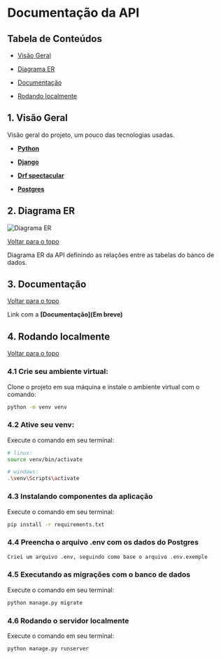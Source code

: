 # Documentação da API
## Tabela de Conteúdos

- [Visão Geral](#1-visão-geral)

- [Diagrama ER](#2-diagrama-er)

- [Documentação](#3-documentação)

- [Rodando localmente](#4-rodando-localmente)

## 1. Visão Geral
Visão geral do projeto, um pouco das tecnologias usadas.

- **[Python](https://www.python.org/)**

- **[Django](https://www.django-rest-framework.org/api-guide/authentication/)**

- **[Drf spectacular](https://drf-spectacular.readthedocs.io/en/latest/)**

- **[Postgres](https://www.postgresql.org/)**

## 2. Diagrama ER
![Diagrama ER](https://github.com/m5-projeto-final-lucira-grupo28/api-rede-social/blob/develop/DER_rede_social.png?raw=true)

[ Voltar para o topo ](#tabela-de-conteúdos)

Diagrama ER da API definindo as relações entre as tabelas do banco de dados.

## 3. Documentação
[ Voltar para o topo ](#tabela-de-conteúdos)

Link com a **[Documentação](Em breve)**

## 4. Rodando localmente
[ Voltar para o topo ](#tabela-de-conteúdos)

### 4.1 Crie seu ambiente virtual:

Clone o projeto em sua máquina e instale o ambiente virtual com o comando:

```bash
python -m venv venv
```

### 4.2 Ative seu venv:

Execute o comando em seu terminal:

```bash
# linux:
source venv/bin/activate

# windows:
.\venv\Scripts\activate
```
### 4.3 Instalando componentes da aplicação

Execute o comando em seu terminal:

```bash
pip install -r requirements.txt
```
### 4.4 Preencha o arquivo .env com os dados do Postgres

```bash
Criei um arquivo .env, seguindo como base o arquivo .env.exemple
```

### 4.5 Executando as migrações com o banco de dados

Execute o comando em seu terminal:

```bash
python manage.py migrate
```

### 4.6 Rodando o servidor localmente

Execute o comando em seu terminal:

```bash
python manage.py runserver
```

